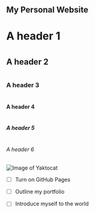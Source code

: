 ## My Personal Website

# <h1>A header 1 </h1>

# <h2>A header 2 </h2>

# <h3>A header 3 </h3>

# <h4>A header 4 </h4>

# <h5>A header 5 </h5>

# <h6>A header 6 </h6>

![Image of Yaktocat](yaktocat.png)

- [ ] Turn on GitHub Pages

- [ ] Outline my portfolio

- [ ] Introduce myself to the world
